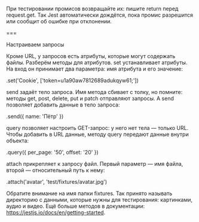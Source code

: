 При тестировании промисов возвращайте их: пишите return перед request.get. Так Jest автоматически дождётся, пока промис разрешится или сообщит об ошибке при отклонении.

===

Настраиваем запросы

Кроме URL, у запросов есть атрибуты, которые могут содержать файлы. Разберём методы для атрибутов.
set устанавливает атрибуты. На вход он принимает два параметра: имя атрибута и его значение:

.set('Cookie', ['token=u1a90aw7812689adukqyw61;'])

send задаёт тело запроса. Имя метода сбивает с толку, но помните: методы get, post, delete, put и patch отправляют запросы. А send позволяет добавить данные в тело запроса:

.send({ name: 'Пётр' })

query позволяет настроить GET-запрос: у него нет тела — только URL. Чтобы добавить в URL данные, методу query передают данные внутри объекта:

.query({ per_page: '50', offset: '20' })

attach прикрепляет к запросу файл. Первый параметр — имя файла, второй — относительный путь к нему:

.attach('avatar', 'test/fixtures/avatar.jpg')

Обратите внимание на имя папки fixtures. Так принято называть директорию с данными, которые нужны для тестирования: картинками, аудио и видео.
Ещё больше методов в документации: https://jestjs.io/docs/en/getting-started.
